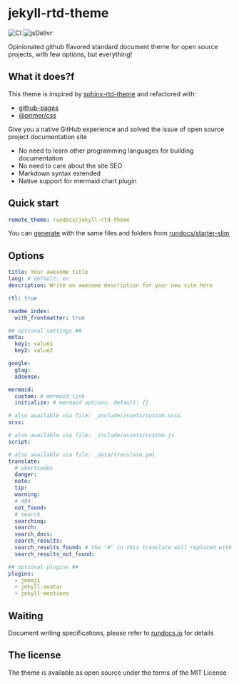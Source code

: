 # jekyll-rtd-theme

![CI](https://github.com/rundocs/jekyll-rtd-theme/workflows/CI/badge.svg)
![jsDelivr](https://data.jsdelivr.com/v1/package/gh/rundocs/jekyll-rtd-theme/badge)

Opinionated github flavored standard document theme for open source projects, with few options, but everything!

## What it does?f

This theme is inspired by [sphinx-rtd-theme](https://github.com/readthedocs/sphinx_rtd_theme) and refactored with:

- [github-pages](https://github.com/github/pages-gem)
- [@primer/css](https://github.com/primer/css)

Give you a native GitHub experience and solved the issue of open source project documentation site

- No need to learn other programming languages for building documentation
- No need to care about the site SEO
- Markdown syntax extended
- Native support for mermaid chart plugin

## Quick start

```yml
remote_theme: rundocs/jekyll-rtd-theme
```

You can [generate](https://github.com/rundocs/starter-slim/generate) with the same files and folders from [rundocs/starter-slim](https://github.com/rundocs/starter-slim/)

## Options

```yml
title: Your awesome title
lang: # default: en
description: Write an awesome description for your new site here

rtl: true

readme_index:
  with_frontmatter: true

## optional settings ##
meta:
  key1: value1
  key2: value2

google:
  gtag:
  adsense:

mermaid:
  custom: # mermaid link
  initialize: # mermaid options, default: {}

# also available via file: _include/assets/custom.scss
scss:

# also available via file: _include/assets/custom.js
script:

# also available via file: _data/translate.yml
translate:
  # shortcodes
  danger:
  note:
  tip:
  warning:
  # 404
  not_found:
  # search
  searching:
  search:
  search_docs:
  search_results:
  search_results_found: # the "#" in this translate will replaced with results size!
  search_results_not_found:

## optional plugins ##
plugins:
  - jemoji
  - jekyll-avatar
  - jekyll-mentions
```

## Waiting

Document writing specifications, please refer to [rundocs.io](https://rundocs.io) for details

## The license

The theme is available as open source under the terms of the MIT License
